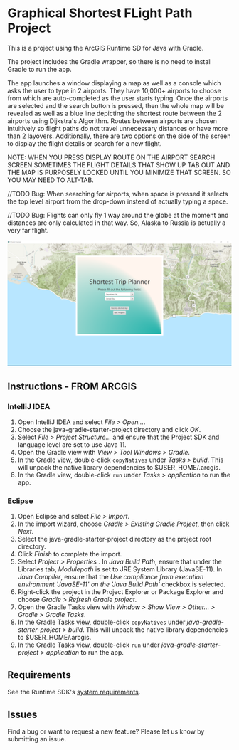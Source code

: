 # Graphical Shortest FLight Path Project

This is a project using  the ArcGIS Runtime SD for Java with Gradle. 

The project includes the Gradle wrapper, so there is no need to install Gradle to run the app.

The app launches a window displaying a map as well as a console which asks the user to
type in 2 airports. They have 10,000+ airports to choose from which are auto-completed 
as the user starts typing. Once the airports are selected and the search button is pressed,
then the whole map will be revealed as well as a blue line depicting the shortest route between
the 2 airports using Dijkstra's Algorithm. Routes between airports are chosen intuitively so flight 
paths do not travel unnecessary distances or have more than 2 layovers. Additionally, there are two 
options on the side of the screen to display the flight details or search for a new flight.

NOTE: WHEN YOU PRESS DISPLAY ROUTE ON THE AIRPORT SEARCH SCREEN SOMETIMES THE FLIGHT DETAILS THAT
SHOW UP TAB OUT AND THE MAP IS PURPOSELY LOCKED UNTIL YOU MINIMIZE THAT SCREEN. SO YOU MAY NEED TO 
ALT-TAB.

//TODO Bug: When searching for airports, when space is pressed it selects the top level airport 
from the drop-down instead of actually typing a space.

//TODO Bug: Flights can only fly 1 way around the globe at the moment and distances are only
calculated in that way. So, Alaska to Russia is actually a very far flight.

![screenshot](screenshot.png)

## Instructions - FROM ARCGIS

### IntelliJ IDEA

1. Open IntelliJ IDEA and select _File > Open..._.
2. Choose the java-gradle-starter-project directory and click _OK_.
3. Select _File > Project Structure..._ and ensure that the Project SDK and language level are set to use Java 11.
4. Open the Gradle view with _View > Tool Windows > Gradle_.
5. In the Gradle view, double-click `copyNatives` under _Tasks > build_. This will unpack the native library dependencies to $USER_HOME/.arcgis.
6. In the Gradle view, double-click `run` under _Tasks > application_ to run the app.

### Eclipse

1. Open Eclipse and select _File > Import_.
2. In the import wizard, choose _Gradle > Existing Gradle Project_, then click _Next_.
3. Select the java-gradle-starter-project directory as the project root directory.
4. Click _Finish_ to complete the import.
5. Select _Project > Properties_ . In _Java Build Path_, ensure that under the Libraries tab, _Modulepath_ is set to JRE System Library (JavaSE-11). In _Java Compiler_, ensure that the _Use compliance from execution environment 'JavaSE-11' on the 'Java Build Path'_ checkbox is selected.
6. Right-click the project in the Project Explorer or Package Explorer and choose _Gradle > Refresh Gradle project_.
7. Open the Gradle Tasks view with _Window > Show View > Other... > Gradle > Gradle Tasks_.
8. In the Gradle Tasks view, double-click `copyNatives` under _java-gradle-starter-project > build_. This will unpack the native library dependencies to $USER_HOME/.arcgis.
9. In the Gradle Tasks view, double-click `run` under _java-gradle-starter-project > application_ to run the app.


## Requirements

See the Runtime SDK's [system requirements](https://developers.arcgis.com/java/reference/system-requirements/).
 

## Issues

Find a bug or want to request a new feature?  Please let us know by submitting an issue.
